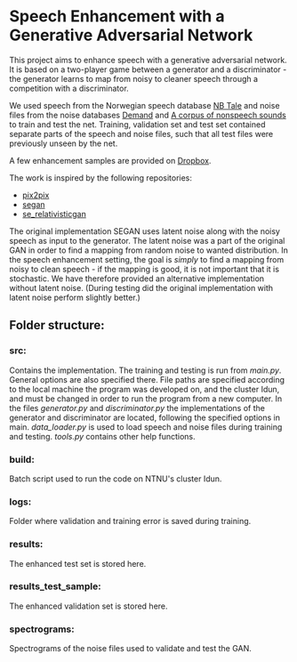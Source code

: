 # Speech Enhancement with a Generative Adversarial Network

This project aims to enhance speech with a generative adversarial network. 
It is based on a two-player game between a generator and a discriminator - the generator learns to map from noisy to cleaner speech through a competition with a discriminator.

We used speech from the Norwegian speech database [NB Tale](https://www.nb.no/sprakbanken/show?serial=sbr-31&lang=nn) and noise files from the noise databases [Demand](https://zenodo.org/record/1227121) and [A corpus of nonspeech sounds](web.cse.ohio-state.edu/pnl/corpus/HuNonspeech/HuCorpus.html) to train and test the net. Training, validation set and test set contained separate parts of the speech and noise files, such that all test files were previously unseen by the net. 

A few enhancement samples are provided on [Dropbox](https://www.dropbox.com/sh/gps8xzvya9cftp9/AAAp6f7eGHCmoC3MFqeSrXiYa?dl=0).



The work is inspired by the following repositories:
* [pix2pix](https://github.com/eriklindernoren/Keras-GAN/blob/master/pix2pix/pix2pix.py)
* [segan](https://github.com/santi-pdp/segan)
* [se_relativisticgan](https://github.com/deepakbaby/se_relativisticgan)


The original implementation SEGAN uses latent noise along with the noisy speech as input to the generator. The latent noise was a part of the original GAN in order to find a mapping from random noise to wanted distribution. In the speech enhancement setting, the goal is _simply_ to find a mapping from noisy to clean speech - if the mapping is good, it is not important that it is stochastic. We have therefore provided an alternative implementation without latent noise. (During testing did the original implementation with latent noise perform slightly better.)

## Folder structure:
### src:
Contains the implementation. The training and testing is run from _main.py_. General options are also specified there. File paths are specified according to the local machine the program was developed on, and the cluster Idun, and must be changed in order to run the program from a new computer. In the files _generator.py_ and _discriminator.py_ the implementations of the generator and discriminator are located, following the specified options in main. _data_loader.py_ is used to load speech and noise files during training and testing. _tools.py_ contains other help functions.
### build:
Batch script used to run the code on NTNU's cluster Idun.
### logs:
Folder where validation and training error is saved during training.
### results:
The enhanced test set is stored here.
### results_test_sample:
The enhanced validation set is stored here.
### spectrograms:
Spectrograms of the noise files used to validate and test the GAN.



